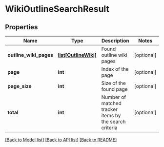 # WikiOutlineSearchResult

## Properties
Name | Type | Description | Notes
------------ | ------------- | ------------- | -------------
**outline_wiki_pages** | [**list[OutlineWiki]**](OutlineWiki.md) | Found outline wiki pages | [optional] 
**page** | **int** | Index of the page | [optional] 
**page_size** | **int** | Size of the found page | [optional] 
**total** | **int** | Number of matched tracker items by the search criteria | [optional] 

[[Back to Model list]](../README.md#documentation-for-models) [[Back to API list]](../README.md#documentation-for-api-endpoints) [[Back to README]](../README.md)

